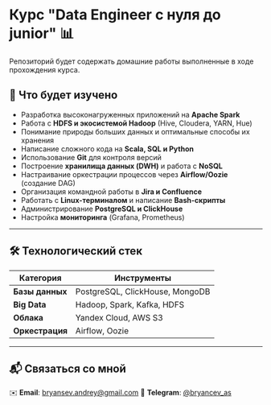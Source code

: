 # Курс "Data Engineer с нуля до junior" 📊

Репозиторий будет содержать домашние работы выполненные в ходе прохождения курса.

## 🎯 Что будет изучено

- Разработка высоконагруженных приложений на **Apache Spark**
- Работа с **HDFS и экосистемой Hadoop** (Hive, Cloudera, YARN, Hue)
- Понимание природы больших данных и оптимальные способы их хранения
- Написание сложного кода на **Scala, SQL и Python**
- Использование **Git** для контроля версий
- Построение **хранилища данных (DWH)** и работа с **NoSQL**
- Настраивание оркестрации процессов через **Airflow/Oozie** (создание DAG)
- Организация командной работы в **Jira и Confluence**
- Работать с **Linux-терминалом** и написание **Bash-скрипты**
- Администрирование **PostgreSQL и ClickHouse**
- Настройка **мониторинга** (Grafana, Prometheus)

---

## 🛠️ Технологический стек

| Категория       | Инструменты                      |
|-----------------|----------------------------------|
| **Базы данных** | PostgreSQL, ClickHouse, MongoDB  |
| **Big Data**    | Hadoop, Spark, Kafka, HDFS       |
| **Облака**      | Yandex Cloud, AWS S3             |
| **Оркестрация** | Airflow, Oozie                   |

---

## 📬 Связаться со мной

✉️ **Email**: [bryansev.andrey@gmail.com](mailto:bryansev.andrey@gmail.com)
💬 **Telegram**: [@bryancev_as](https://t.me/bryancev_as)